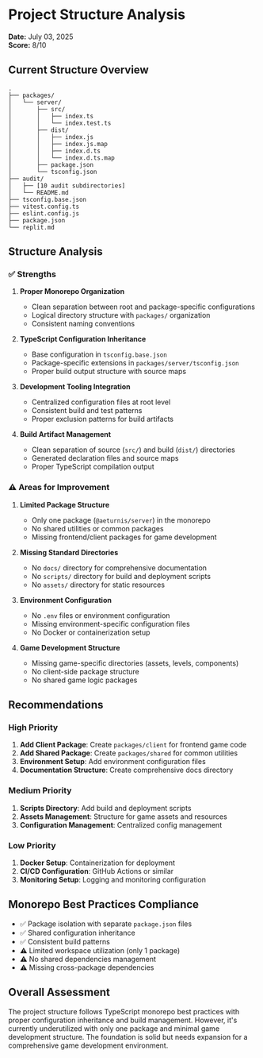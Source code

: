 # Project Structure Analysis

**Date:** July 03, 2025  
**Score:** 8/10

## Current Structure Overview

```
.
├── packages/
│   └── server/
│       ├── src/
│       │   ├── index.ts
│       │   └── index.test.ts
│       ├── dist/
│       │   ├── index.js
│       │   ├── index.js.map
│       │   ├── index.d.ts
│       │   └── index.d.ts.map
│       ├── package.json
│       └── tsconfig.json
├── audit/
│   ├── [10 audit subdirectories]
│   └── README.md
├── tsconfig.base.json
├── vitest.config.ts
├── eslint.config.js
├── package.json
└── replit.md
```

## Structure Analysis

### ✅ Strengths

1. **Proper Monorepo Organization**
   - Clean separation between root and package-specific configurations
   - Logical directory structure with `packages/` organization
   - Consistent naming conventions

2. **TypeScript Configuration Inheritance**
   - Base configuration in `tsconfig.base.json`
   - Package-specific extensions in `packages/server/tsconfig.json`
   - Proper build output structure with source maps

3. **Development Tooling Integration**
   - Centralized configuration files at root level
   - Consistent build and test patterns
   - Proper exclusion patterns for build artifacts

4. **Build Artifact Management**
   - Clean separation of source (`src/`) and build (`dist/`) directories
   - Generated declaration files and source maps
   - Proper TypeScript compilation output

### ⚠️ Areas for Improvement

1. **Limited Package Structure**
   - Only one package (`@aeturnis/server`) in the monorepo
   - No shared utilities or common packages
   - Missing frontend/client packages for game development

2. **Missing Standard Directories**
   - No `docs/` directory for comprehensive documentation
   - No `scripts/` directory for build and deployment scripts
   - No `assets/` directory for static resources

3. **Environment Configuration**
   - No `.env` files or environment configuration
   - Missing environment-specific configuration files
   - No Docker or containerization setup

4. **Game Development Structure**
   - Missing game-specific directories (assets, levels, components)
   - No client-side package structure
   - No shared game logic packages

## Recommendations

### High Priority
1. **Add Client Package**: Create `packages/client` for frontend game code
2. **Add Shared Package**: Create `packages/shared` for common utilities
3. **Environment Setup**: Add environment configuration files
4. **Documentation Structure**: Create comprehensive docs directory

### Medium Priority
1. **Scripts Directory**: Add build and deployment scripts
2. **Assets Management**: Structure for game assets and resources
3. **Configuration Management**: Centralized config management

### Low Priority
1. **Docker Setup**: Containerization for deployment
2. **CI/CD Configuration**: GitHub Actions or similar
3. **Monitoring Setup**: Logging and monitoring configuration

## Monorepo Best Practices Compliance

- ✅ Package isolation with separate `package.json` files
- ✅ Shared configuration inheritance
- ✅ Consistent build patterns
- ⚠️ Limited workspace utilization (only 1 package)
- ⚠️ No shared dependencies management
- ⚠️ Missing cross-package dependencies

## Overall Assessment

The project structure follows TypeScript monorepo best practices with proper configuration inheritance and build management. However, it's currently underutilized with only one package and minimal game development structure. The foundation is solid but needs expansion for a comprehensive game development environment.